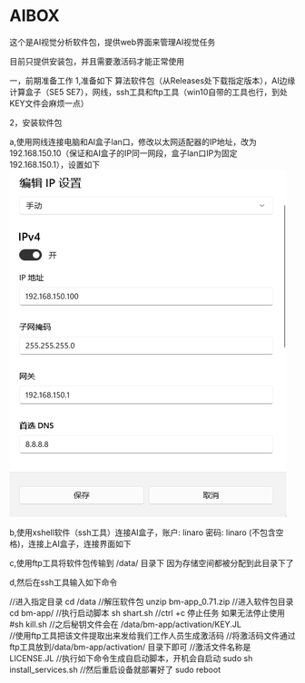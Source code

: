 # AIBOX
这个是AI视觉分析软件包，提供web界面来管理AI视觉任务

目前只提供安装包，并且需要激活码才能正常使用

一，前期准备工作
1,准备如下
算法软件包（从Releases处下载指定版本），AI边缘计算盒子（SE5 SE7），网线，ssh工具和ftp工具（win10自带的工具也行，到处KEY文件会麻烦一点）

2，安装软件包


a,使用网线连接电脑和AI盒子lan口，修改以太网适配器的IP地址，改为192.168.150.10（保证和AI盒子的IP同一网段，盒子lan口IP为固定192.168.150.1），设置如下
![image](./img/w11网络设置.png)


b,使用xshell软件（ssh工具）连接AI盒子，账户:  linaro  密码:  linaro (不包含空格)，连接上AI盒子，连接界面如下


c,使用ftp工具将软件包传输到  /data/ 目录下 因为存储空间都被分配到此目录下了


d,然后在ssh工具输入如下命令


//进入指定目录 
cd /data
//解压软件包
unzip bm-app_0.71.zip
//进入软件包目录
cd bm-app/
//执行启动脚本
sh shart.sh
//ctrl +c 停止任务 如果无法停止使用
#sh kill.sh
//之后秘钥文件会在  /data/bm-app/activation/KEY.JL  
//使用ftp工具把该文件提取出来发给我们工作人员生成激活码
//将激活码文件通过ftp工具放到/data/bm-app/activation/  目录下即可
//激活文件名称是 LICENSE.JL
//执行如下命令生成自启动脚本，开机会自启动
sudo sh install_services.sh
//然后重启设备就部署好了
sudo reboot